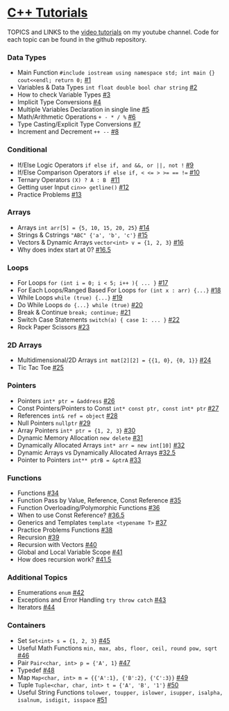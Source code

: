 # [C++ Tutorials](https://www.youtube.com/playlist?list=PLnKe36F30Y4ZDNIOZ51sX25pWKQ1pkpTE)
TOPICS and LINKS to the [video tutorials](https://www.youtube.com/playlist?list=PLnKe36F30Y4ZDNIOZ51sX25pWKQ1pkpTE) on my youtube channel. Code for each topic can be found in the github repository.

### Data Types
- Main Function ```#include iostream using namespace std; int main {} cout<<endl; return 0;``` [#1](https://youtu.be/L8FELWEPYu8)
- Variables & Data Types ```int float double bool char string``` [#2](https://youtu.be/mwzWVdeyfIY)
- How to check Variable Types [#3](https://youtu.be/vBxfUHYFHlU)
- Implicit Type Conversions [#4](https://youtu.be/8TDpwGDwHa8)
- Multiple Variables Declaration in single line [#5](https://youtu.be/Kp86rk8gxYo)
- Math/Arithmetic Operations ```+ - * / %``` [#6](https://youtu.be/Do4koudSqp4)
- Type Casting/Explicit Type Conversions [#7](https://youtu.be/bpl2p49qHAc)
- Increment and Decrement ```++ --``` [#8](https://youtu.be/ctv4thQ9AKQ)
### Conditional
- If/Else Logic Operators ```if else if, and &&, or ||, not !``` [#9](https://youtu.be/Wcvlz-dFAEk)
- If/Else Comparison Operators ```if else if, < <= > >= == !=``` [#10](https://youtu.be/C5yQZMBBSPw)
- Ternary Operators ```(X) ? A : B ``` [#11](https://youtu.be/wOxjjy3tKAo)
- Getting user Input ```cin>> getline()``` [#12](https://youtu.be/xqMaEKd48yU)
- Practice Problems [#13](https://youtu.be/H-lkybua1as)
### Arrays
- Arrays ```int arr[5] = {5, 10, 15, 20, 25}``` [#14](https://youtu.be/TjIUYNdbmFk)
- Strings & Cstrings ```"ABC" {'a', 'b', 'c'}``` [#15](https://youtu.be/-1muiZieHTA)
- Vectors & Dynamic Arrays ```vector<int> v = {1, 2, 3}``` [#16](https://youtu.be/OGQQK-hmOpE)
- Why does index start at 0? [#16.5](https://youtu.be/V4ZrXG60bY4)
### Loops
- For Loops ```for (int i = 0; i < 5; i++ ){ ... }``` [#17](https://youtu.be/dZDpUwtPLWI)
- For Each Loops/Ranged Based For Loops ```for (int x : arr) {...}``` [#18](https://youtu.be/4yK9LJN87io)
- While Loops ```while (true) {...}``` [#19](https://youtu.be/dGC_HHo8gD0)
- Do While Loops ```do {...} while (true)``` [#20](https://youtu.be/I6v34-_0AIY)
- Break & Continue ```break; continue;``` [#21](https://youtu.be/WJ2RQaj4Mvk)
- Switch Case Statements ```switch(a) { case 1: ... }``` [#22](https://youtu.be/VKlSWvSS7JI)
- Rock Paper Scissors [#23](https://youtu.be/YCd8WBeUH1E)
### 2D Arrays
- Multidimensional/2D Arrays ```int mat[2][2] = {{1, 0}, {0, 1}}``` [#24](https://youtu.be/A4nX2f4xldQ)
- Tic Tac Toe [#25](https://youtu.be/mNvIqaRFBts)
### Pointers
- Pointers ```int* ptr = &address``` [#26](https://youtu.be/FSOnAszRFTk)
- Const Pointers/Pointers to Const ```int* const ptr, const int* ptr``` [#27](https://youtu.be/kP-FfbcFX8k)
- References ```int& ref = object``` [#28](https://youtu.be/yoSEkrhmJDU)
- Null Pointers ```nullptr``` [#29](https://youtu.be/1QMJQ8dCzJQ)
- Array Pointers ```int* ptr = {1, 2, 3}``` [#30](https://youtu.be/mlTjAmqtNA8)
- Dynamic Memory Allocation ```new delete``` [#31](https://youtu.be/LFwq0cCyazA)
- Dynamically Allocated Arrays ```int* arr = new int[10]``` [#32](https://youtu.be/Ny3zrODxzTs)
- Dynamic Arrays vs Dynamically Allocated Arrays [#32.5](https://youtu.be/6luxAZrZbJc)
- Pointer to Pointers ```int** ptrB = &ptrA``` [#33](https://youtu.be/xGtGIzu7cME)
### Functions
- Functions [#34](https://youtu.be/65PSQUdH5k0)
- Function Pass by Value, Reference, Const Reference [#35](https://youtu.be/77XcoXwoK2c)
- Function Overloading/Polymorphic Functions [#36](https://youtu.be/tJPHWF1PboY)
- When to use Const Reference? [#36.5](https://youtu.be/aP_VwBrPrJw)
- Generics and Templates ```template <typename T>``` [#37](https://youtu.be/8IgXzTNgQdo)
- Practice Problems Functions [#38](https://youtu.be/KUbNhBeBoVI)
- Recursion [#39](https://youtu.be/z588uicHgJM)
- Recursion with Vectors [#40](https://youtu.be/nCbQiV6NDLQ)
- Global and Local Variable Scope [#41](https://youtu.be/C0Keab4nfa0)
- How does recursion work? [#41.5](https://youtu.be/1tk4LrsZMPQ)
### Additional Topics
- Enumerations ```enum``` [#42](https://youtu.be/DR_nbCKvV98)
- Exceptions and Error Handling ```try throw catch``` [#43](https://youtu.be/MHUNtxnpPgU)
- Iterators [#44](https://youtu.be/b39nuYYNtnQ)
### Containers
- Set ```Set<int> s = {1, 2, 3}``` [#45](https://youtu.be/nfKVyv_up34)
- Useful Math Functions ```min, max, abs, floor, ceil, round pow, sqrt ``` [#46](https://youtu.be/WmsXJcHCHSs)
- Pair  ```Pair<char, int> p = {'A', 1}``` [#47](https://youtu.be/FfJcYL-wsoM)
- Typedef [#48](https://youtu.be/iq6Uca72pws)
- Map ```Map<char, int> m = {{'A':1}, {'B':2}, {'C':3}}``` [#49](https://youtu.be/3rhgoYJOZwo)
- Tuple ```Tuple<char, char, int> t = {'A', 'B', '1'}``` [#50](https://youtu.be/rms7mEVXils)
- Useful String Functions ```tolower, toupper, islower, isupper, isalpha, isalnum, isdigit, isspace``` [#51](https://youtu.be/ii96TL5al4M)

